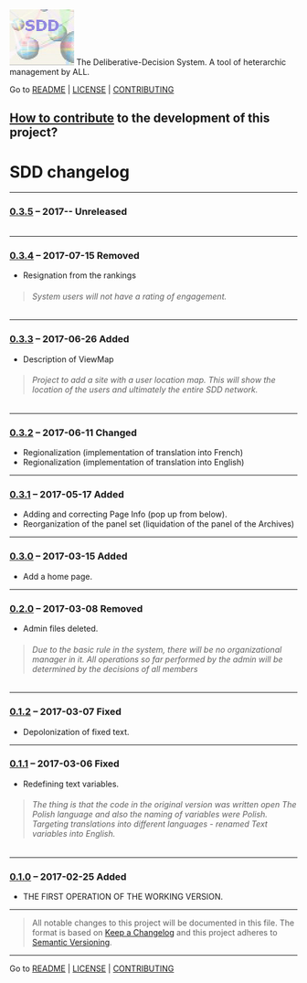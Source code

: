 ![](https://github.com/madrypiotr/SDD/blob/master/client/stylesheets/sdd.jpg) The Deliberative-Decision System. A tool of heterarchic management by ALL.

Go to [README] | [LICENSE] | [CONTRIBUTING]

## [How to contribute] to the development of this project?

# SDD changelog

---
### [0.3.5] – 2017-- **Unreleased**
>###### 
---
### [0.3.4] – 2017-07-15 **Removed**
* Resignation from the rankings
>###### System users will not have a rating of engagement.
---
### [0.3.3] – 2017-06-26 **Added**
* Description of ViewMap
>###### Project to add a site with a user location map. This will show the location of the users and ultimately the entire SDD network.
---
### [0.3.2] – 2017-06-11 **Changed**
* Regionalization (implementation of translation into French)
* Regionalization (implementation of translation into English)
---
### [0.3.1] – 2017-05-17 **Added**
* Adding and correcting Page Info (pop up from below).
* Reorganization of the panel set (liquidation of the panel of the Archives)
---
### [0.3.0] – 2017-03-15 **Added**
* Add a home page.
---
### [0.2.0] – 2017-03-08 **Removed**
* Admin files deleted.
>###### Due to the basic rule in the system, there will be no organizational manager in it. All operations so far performed by the admin will be determined by the decisions of all members
---
### [0.1.2] – 2017-03-07 **Fixed**
* Depolonization of fixed text.
---
### [0.1.1] – 2017-03-06 **Fixed**
* Redefining text variables.
>###### The thing is that the code in the original version was written open The Polish language and also the naming of variables were Polish. Targeting translations into different languages - renamed Text variables into English.
---
### [0.1.0] – 2017-02-25 **Added**
* THE FIRST OPERATION OF THE WORKING VERSION.



---
> All notable changes to this project will be documented in this file.
> The format is based on [Keep a Changelog](http://keepachangelog.com/)
> and this project adheres to [Semantic Versioning](http://semver.org/).

---

Go to [README] | [LICENSE] | [CONTRIBUTING]

[0.3.5]: https://github.com/madrypiotr/SDD
[0.3.4]: https://github.com/madrypiotr/SDD/commit/fe41e173ba88ee22e05f49a503d7a7852d9d8185
[0.3.3]: https://github.com/madrypiotr/SDD/commits?author=madrypiotr&since=2017-06-25T22:00:00Z&until=2017-06-26T22:00:00Z
[0.3.2]: https://github.com/madrypiotr/SDD/commits?author=madrypiotr&since=2017-06-10T22:00:00Z&until=2017-06-11T22:00:00Z
[0.3.1]: https://github.com/madrypiotr/SDD/commits?author=madrypiotr&since=2017-05-16T22:00:00Z&until=2017-05-17T22:00:00Z
[0.3.0]: https://github.com/madrypiotr/SDD/commit/b9a6d5d80d5e6f69b648559b003f37658d84f694
[0.2.0]: https://github.com/madrypiotr/SDD/commit/e0f91c2b9de34c5b8497c377a1dae410328ced52
[0.1.2]: https://github.com/madrypiotr/SDD/commit/fe9209e33704a14538703542159ccad418332789
[0.1.1]: https://github.com/madrypiotr/SDD/commit/9e116a6ae6b9e82c830546122e4b199daac636df
[0.1.0]: https://github.com/madrypiotr/SDD/commit/d27df117166d653f91bbc33430f21cb8584d21f9
[README]: https://github.com/madrypiotr/SDD/blob/master/README.md
[LICENSE]: https://github.com/madrypiotr/SDD/blob/master/LICENSE.md
[CONTRIBUTING]: https://github.com/madrypiotr/SDD/blob/master/CONTRIBUTING.md
[How to contribute]: https://github.com/madrypiotr/SDD/blob/master/HOW-TO-CONTRIBUTE.md
